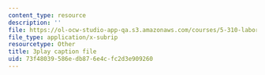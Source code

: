 ```yaml
---
content_type: resource
description: ''
file: https://ol-ocw-studio-app-qa.s3.amazonaws.com/courses/5-310-laboratory-chemistry-fall-2019/73f48039586edb876e4cfc2d3e909260_sV_yiHbMUF8.srt
file_type: application/x-subrip
resourcetype: Other
title: 3play caption file
uid: 73f48039-586e-db87-6e4c-fc2d3e909260
---
```


